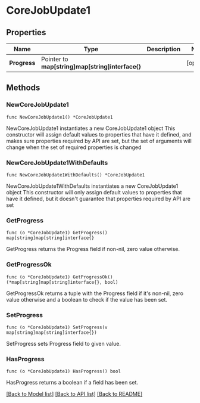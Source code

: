 # CoreJobUpdate1

## Properties

Name | Type | Description | Notes
------------ | ------------- | ------------- | -------------
**Progress** | Pointer to **map[string]map[string]interface{}** |  | [optional] 

## Methods

### NewCoreJobUpdate1

`func NewCoreJobUpdate1() *CoreJobUpdate1`

NewCoreJobUpdate1 instantiates a new CoreJobUpdate1 object
This constructor will assign default values to properties that have it defined,
and makes sure properties required by API are set, but the set of arguments
will change when the set of required properties is changed

### NewCoreJobUpdate1WithDefaults

`func NewCoreJobUpdate1WithDefaults() *CoreJobUpdate1`

NewCoreJobUpdate1WithDefaults instantiates a new CoreJobUpdate1 object
This constructor will only assign default values to properties that have it defined,
but it doesn't guarantee that properties required by API are set

### GetProgress

`func (o *CoreJobUpdate1) GetProgress() map[string]map[string]interface{}`

GetProgress returns the Progress field if non-nil, zero value otherwise.

### GetProgressOk

`func (o *CoreJobUpdate1) GetProgressOk() (*map[string]map[string]interface{}, bool)`

GetProgressOk returns a tuple with the Progress field if it's non-nil, zero value otherwise
and a boolean to check if the value has been set.

### SetProgress

`func (o *CoreJobUpdate1) SetProgress(v map[string]map[string]interface{})`

SetProgress sets Progress field to given value.

### HasProgress

`func (o *CoreJobUpdate1) HasProgress() bool`

HasProgress returns a boolean if a field has been set.


[[Back to Model list]](../README.md#documentation-for-models) [[Back to API list]](../README.md#documentation-for-api-endpoints) [[Back to README]](../README.md)


